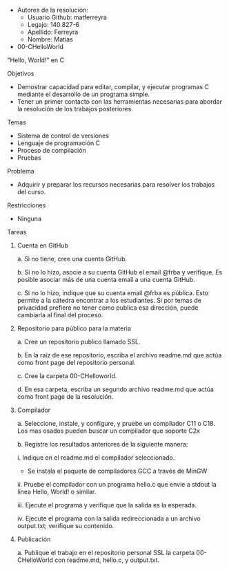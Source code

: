 * Autores de la resolución:
  * Usuario Github: matferreyra
  * Legajo: 140.827-6
  * Apellido: Ferreyra
  * Nombre: Matias
* 00-CHelloWorld


"Hello, World!” en C

Objetivos
*	Demostrar capacidad para editar, compilar, y ejecutar programas C mediante el desarrollo de un programa simple.
*	Tener un primer contacto con las herramientas necesarias para abordar la resolución de los trabajos posteriores.

Temas
*	Sistema de control de versiones
*	Lenguaje de programación C
*	Proceso de compilación
*	Pruebas

Problema
* Adquirir y preparar los recursos necesarias para resolver los trabajos del curso.

Restricciones
*	Ninguna

Tareas
1.	Cuenta en GitHub

    a. Si no tiene, cree una cuenta GitHub.
    
    b.	Si no lo hizo, asocie a su cuenta GitHub el email @frba y verifique. Es posible asociar más de una cuenta email a una cuenta GitHub.
  
    c.	Si no lo hizo, indique que su cuenta email @frba es pública. Esto permite a la cátedra encontrar a los estudiantes. Si por temas de privacidad prefiere no     tener como publica esa dirección, puede cambiarla al final del proceso.

2.	Repositorio para público para la materia

    a.	Cree un repositorio publico llamado SSL.
    
    b.	En la raíz de ese repositorio, escriba el archivo readme.md que actúa como front page del repositorio personal.
    
    c.	Cree la carpeta 00-CHelloworld.
    
    d.	 En esa carpeta, escriba un segundo archivo readme.md que actúa como front page de la resolución.
    
3.	Compilador

    a.	Seleccione, instale, y configure, y pruebe un compilador C11 o C18. Los mas osados pueden buscar un compilador que soporte C2x    
    
    b.	Registre los resultados anteriores de la siguiente manera:
    
       i.	Indique en el readme.md el compilador seleccionado.
       
       - Se instala el paquete de compiladores GCC a través de MinGW
       
       ii.	Pruebe el compilador con un programa hello.c que envie a stdout la línea Hello, World! o similar.
       
       iii.	Ejecute el programa y verifique que la salida es la esperada.
       
       iv.	Ejecute el programa con la salida redireccionada a un archivo output.txt; verifique su contenido.
       
4.	Publicación

    a.	Publique el trabajo en el repositorio personal SSL la carpeta 00- CHelloWorld con readme.md, hello.c, y output.txt.
    
    
    
